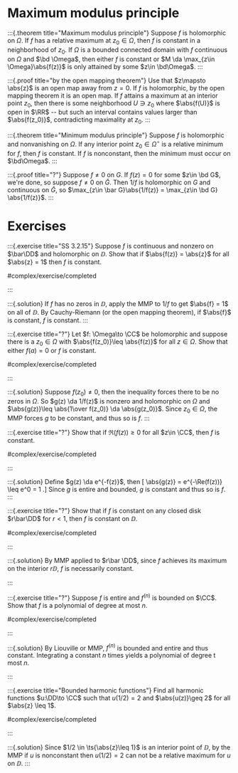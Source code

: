# Maximum modulus principle

:::{.theorem title="Maximum modulus principle"}
Suppose $f$ is holomorphic on $\Omega$.
If $f$ has a relative maximum at $z_0\in\Omega$, then $f$ is constant in a neighborhood of $z_0$.
If $\Omega$ is a bounded connected domain with $f$ continuous on $\Omega$ and $\bd \Omega$, then either $f$ is constant or $M \da \max_{z\in \Omega}\abs{f(z)}$ is only attained by some $z\in \bd\Omega$.
:::

:::{.proof title="by the open mapping theorem"}
Use that $z\mapsto \abs{z}$ is an open map away from $z=0$.
If $f$ is holomorphic, by the open mapping theorem it is an open map.
If $f$ attains a maximum at an interior point $z_0$, then there is some neighborhood $U\ni z_0$ where $\abs{f(U)}$ is open in $\RR$ -- but such an interval contains values larger than $\abs{f(z_0)}$, contradicting maximality at $z_0$.
:::

:::{.theorem title="Minimum modulus principle"}
Suppose  $f$ is holomorphic and nonvanishing on $\Omega$.
If any interior point $z_0\in \Omega^\circ$ is a relative minimum for $f$, then $f$ is constant.
If $f$ is nonconstant, then the minimum must occur on $\bd\Omega$.
:::

:::{.proof title="?"}
Suppose $f\neq 0$ on $G$.
If $f(z) = 0$ for some $z\in \bd G$, we're done, so suppose $f\neq 0$ on $\bar G$.
Then $1/f$ is holomorphic on $G$ and continuous on $\bar G$, so $\max_{z\in \bar G}\abs{1/f(z)} = \max_{z\in \bd G} \abs{1/f(z)}$.
:::

# Exercises

:::{.exercise title="SS 3.2.15"}
Suppose $f$ is continuous and nonzero on $\bar\DD$ and holomorphic on $\DD$.
Show that if $\abs{f(z)} = \abs{z}$ for all $\abs{z} = 1$ then $f$ is constant.

#complex/exercise/completed

:::

:::{.solution}
If $f$ has no zeros in $\DD$, apply the MMP to $1/f$ to get $\abs{f} = 1$ on all of $\DD$.
By Cauchy-Riemann (or the open mapping theorem), if $\abs{f}$ is constant, $f$ is constant.
:::

:::{.exercise title="?"}
Let $f: \Omega\to \CC$ be holomorphic and suppose there is a $z_0 \in \Omega$ with $\abs{f(z_0)}\leq \abs{f(z)}$ for all $z\in \Omega$.
Show that either $f(a) = 0$ or $f$ is constant.

#complex/exercise/completed 

:::

:::{.solution}
Suppose $f(z_0)\neq 0$, then the inequality forces there to be no zeros in $\Omega$.
So $g(z) \da 1/f(z)$ is nonzero and holomorphic on $\Omega$ and $\abs{g(z)}\leq \abs{1\over f(z_0)} \da \abs{g(z_0)}$.
Since $z_0\in \Omega$, the MMP forces $g$ to be constant, and thus so is $f$.
:::

:::{.exercise title="?"}
Show that if $\Re(f(z)) \geq 0$ for all $z\in \CC$, then $f$ is constant.

#complex/exercise/completed

:::

:::{.solution}
Define $g(z) \da e^{-f(z)}$, then
\[
\abs{g(z)} = e^{-\Re(f(z))} \leq e^0 = 1
.\]
Since $g$ is entire and bounded, $g$ is constant and thus so is $f$.
:::

:::{.exercise title="?"}
Show that if $f$ is constant on any closed disk $r\bar\DD$ for $r<1$, then $f$ is constant on $\DD$.

#complex/exercise/completed

:::

:::{.solution}
By MMP applied to $r\bar \DD$, since $f$ achieves its maximum on the interior $r\DD$, $f$ is necessarily constant.

:::

:::{.exercise title="?"}
Suppose $f$ is entire and $f^{(n)}$ is bounded on $\CC$.
Show that $f$ is a polynomial of degree at most $n$.

#complex/exercise/completed

:::

:::{.solution}
By Liouville or MMP, $f^{(n)}$ is bounded and entire and thus constant.
Integrating a constant $n$ times yields a polynomial of degree t most $n$.

:::

:::{.exercise title="Bounded harmonic functions"}
Find all harmonic functions $u:\DD\to \CC$ such that $u(1/2) = 2$ and $\abs{u(z)}\geq 2$ for all $\abs{z} \leq 1$.

#complex/exercise/completed

:::

:::{.solution}
Since $1/2 \in \ts{\abs{z}\leq 1}$ is an interior point of $\DD$, by the MMP if $u$ is nonconstant then $u(1/2) = 2$ can not be a relative maximum for $u$ on $\DD$.
:::

